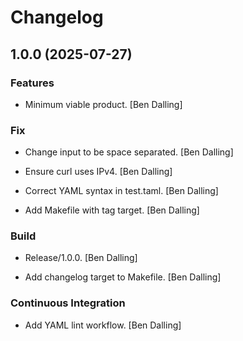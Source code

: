 # Changelog


## 1.0.0 (2025-07-27)

### Features

* Minimum viable product. [Ben Dalling]

### Fix

* Change input to be space separated. [Ben Dalling]

* Ensure curl uses IPv4. [Ben Dalling]

* Correct YAML syntax in test.taml. [Ben Dalling]

* Add Makefile with tag target. [Ben Dalling]

### Build

* Release/1.0.0. [Ben Dalling]

* Add changelog target to Makefile. [Ben Dalling]

### Continuous Integration

* Add YAML lint workflow. [Ben Dalling]



